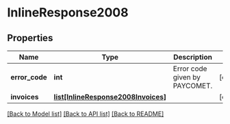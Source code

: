 # InlineResponse2008

## Properties
Name | Type | Description | Notes
------------ | ------------- | ------------- | -------------
**error_code** | **int** | Error code given by PAYCOMET. | [optional] 
**invoices** | [**list[InlineResponse2008Invoices]**](InlineResponse2008Invoices.md) |  | [optional] 

[[Back to Model list]](../README.md#documentation-for-models) [[Back to API list]](../README.md#documentation-for-api-endpoints) [[Back to README]](../README.md)

